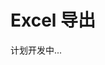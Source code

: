 <!--
 * @Author: shen
 * @Date: 2022-06-07 13:51:51
 * @LastEditors: shen
 * @LastEditTime: 2022-06-08 10:09:40
 * @Description:
-->

# Excel 导出

计划开发中...